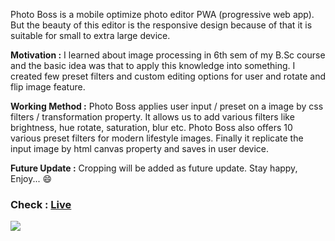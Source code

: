 Photo Boss is a mobile optimize photo editor PWA (progressive web app). But the beauty of this editor is the responsive design because of that it is suitable for small to extra large device.

<b>Motivation :</b> I learned about image processing in 6th sem of my B.Sc course and the basic idea was that to apply this knowledge into something. I created few preset filters and custom editing options for user and rotate and flip image feature.

<b>Working Method :</b> Photo Boss applies user input / preset on a image by css filters / transformation property. It allows us to add various filters like brightness, hue rotate, saturation, blur etc. Photo Boss also offers 10 various preset filters for modern lifestyle images. Finally it replicate the input image by html canvas property and saves in user device.

<b>Future Update :</b> Cropping will be added as future update. Stay happy, Enjoy... 😄

<h3>
Check : <a href='https://photoboss.vercel.app/' target='_blank'>Live</a>
</h3>
<img src='https://user-images.githubusercontent.com/99950805/211194477-579788ae-2a6c-4f96-acdb-5c726f1f1eab.png'/>
